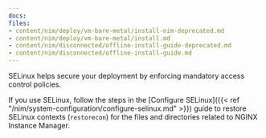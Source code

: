 ```yaml
---
docs:
files:
- content/nim/deploy/vm-bare-metal/install-nim-deprecated.md
- content/nim/deploy/vm-bare-metal/install.md
- content/nim/disconnected/offline-install-guide-deprecated.md
- content/nim/disconnected/offline-install-guide.md
---
```


SELinux helps secure your deployment by enforcing mandatory access control policies.

If you use SELinux, follow the steps in the [Configure SELinux]({{< ref "/nim/system-configuration/configure-selinux.md" >}}) guide to restore SELinux contexts (`restorecon`) for the files and directories related to NGINX Instance Manager.
